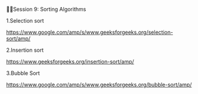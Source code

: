 🛑🛑Session 9:
Sorting Algorithms


1.Selection sort

https://www.google.com/amp/s/www.geeksforgeeks.org/selection-sort/amp/

2.Insertion sort

https://www.geeksforgeeks.org/insertion-sort/amp/

3.Bubble Sort

https://www.google.com/amp/s/www.geeksforgeeks.org/bubble-sort/amp/
